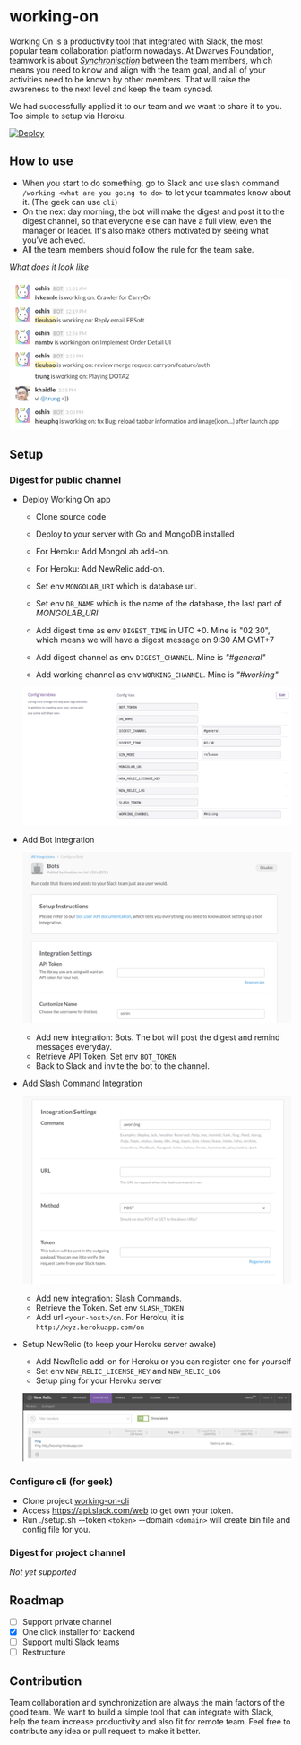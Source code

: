 # working-on
Working On is a productivity tool that integrated with Slack, the most popular team collaboration platform nowadays. At Dwarves Foundation, teamwork is about [*Synchronisation*](http://tieubao.me/writing/2014/12/05/it-is-hard-to-become-a-team-member/) between the team members, which means you need to know and align with the team goal, and all of your activities need to be known by other members. That will raise the awareness to the next level and keep the team synced.

We had successfully applied it to our team and we want to share it to you. Too simple to setup via Heroku.

[![Deploy](https://www.herokucdn.com/deploy/button.png)](https://heroku.com/deploy?template=https://github.com/dwarvesf/working-on)

## How to use

- When you start to do something, go to Slack and use slash command `/working <what are you going to do>` to let your teammates know about it. (The geek can use `cli`)
- On the next day morning, the bot will make the digest and post it to the digest channel, so that everyone else can have a full view, even the manager or leader. It's also make others motivated by seeing what you've achieved.
- All the team members should follow the rule for the team sake.

*What does it look like*

![Sample](/static/sample.png)

## Setup

### Digest for public channel

* Deploy Working On app

    - Clone source code
    - Deploy to your server with Go and MongoDB installed
    - For Heroku: Add MongoLab add-on.
    - For Heroku: Add NewRelic add-on.

    - Set env `MONGOLAB_URI` which is database url.
    - Set env `DB_NAME` which is the name of the database, the last part of *MONGOLAB_URI*
    - Add digest time as env `DIGEST_TIME` in UTC +0. Mine is "02:30", which means we will have a digest message on 9:30 AM GMT+7
    - Add digest channel as env `DIGEST_CHANNEL`. Mine is *"#general"*
    - Add working channel as env `WORKING_CHANNEL`. Mine is *"#working"*

    ![Heroku Env](/static/heroku-env.png)

* Add Bot Integration

    ![Add bot](/static/bot.png)

    - Add new integration: Bots. The bot will post the digest and remind messages everyday.
    - Retrieve API Token. Set env `BOT_TOKEN`
    - Back to Slack and invite the bot to the channel.

* Add Slash Command Integration

    ![Add slash command](/static/slash.png)

    - Add new integration: Slash Commands.
    - Retrieve the Token. Set env `SLASH_TOKEN`
    - Add url `<your-host>/on`. For Heroku, it is `http://xyz.herokuapp.com/on`

* Setup NewRelic (to keep your Heroku server awake)

    - Add NewRelic add-on for Heroku or you can register one for yourself
    - Set env `NEW_RELIC_LICENSE_KEY` and `NEW_RELIC_LOG`
    - Setup ping for your Heroku server

    ![NewRelic](/static/newrelic.png)

### Configure cli (for geek)

- Clone project [working-on-cli](https://github.com/dwarvesf/working-on-cli)
- Access https://api.slack.com/web to get own your token.
- Run ./setup.sh --token `<token>` --domain `<domain>` will create bin file and config file for you.

### Digest for project channel

_Not yet supported_

## Roadmap

- [ ] Support private channel
- [x] One click installer for backend
- [ ] Support multi Slack teams
- [ ] Restructure

## Contribution

Team collaboration and synchronization are always the main factors of the good team. We want to build a simple tool that can integrate with Slack, help the team increase productivity and also fit for remote team. Feel free to contribute any idea or pull request to make it better.

